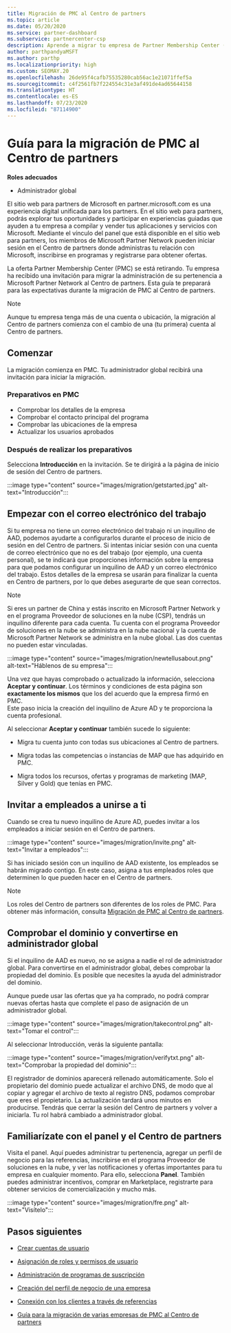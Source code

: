 ```yaml
---
title: Migración de PMC al Centro de partners
ms.topic: article
ms.date: 05/20/2020
ms.service: partner-dashboard
ms.subservice: partnercenter-csp
description: Aprende a migrar tu empresa de Partner Membership Center (PMC) al Centro de partners.
author: parthpandyaMSFT
ms.author: parthp
ms.localizationpriority: high
ms.custom: SEOMAY.20
ms.openlocfilehash: 26de95f4cafb75535280cab56ac1e21071ffef5a
ms.sourcegitcommit: c4f2561fb7f224554c31e3af491de4ad65644158
ms.translationtype: HT
ms.contentlocale: es-ES
ms.lasthandoff: 07/23/2020
ms.locfileid: "87114900"
---
```

# <a name="guide-to-migrating-from-pmc-to-partner-center"></a>Guía para la migración de PMC al Centro de partners

**Roles adecuados**

- Administrador global

El sitio web para partners de Microsoft en partner.microsoft.com es una experiencia digital unificada para los partners. En el sitio web para partners, podrás explorar tus oportunidades y participar en experiencias guiadas que ayuden a tu empresa a compilar y vender tus aplicaciones y servicios con Microsoft. Mediante el vínculo del panel que está disponible en el sitio web para partners, los miembros de Microsoft Partner Network pueden iniciar sesión en el Centro de partners donde administras tu relación con Microsoft, inscribirse en programas y registrarse para obtener ofertas.

La oferta Partner Membership Center (PMC) se está retirando. Tu empresa ha recibido una invitación para migrar la administración de su pertenencia a Microsoft Partner Network al Centro de partners. Esta guía te preparará para las expectativas durante la migración de PMC al Centro de partners.

>[!NOTE]
>Aunque tu empresa tenga más de una cuenta o ubicación, la migración al Centro de partners comienza con el cambio de una (tu primera) cuenta al Centro de partners.

## <a name="get-started"></a>Comenzar

La migración comienza en PMC. Tu administrador global recibirá una invitación para iniciar la migración.

### <a name="prepare-in-pmc"></a>Preparativos en PMC

- Comprobar los detalles de la empresa
- Comprobar el contacto principal del programa
- Comprobar las ubicaciones de la empresa
- Actualizar los usuarios aprobados

### <a name="when-youre-ready"></a>Después de realizar los preparativos

Selecciona **Introducción** en la invitación. Se te dirigirá a la página de inicio de sesión del Centro de partners.

:::image type="content" source="images/migration/getstarted.jpg" alt-text="Introducción":::

## <a name="start-with-your-work-email"></a>Empezar con el correo electrónico del trabajo

Si tu empresa no tiene un correo electrónico del trabajo ni un inquilino de AAD, podemos ayudarte a configurarlos durante el proceso de inicio de sesión en del Centro de partners. Si intentas iniciar sesión con una cuenta de correo electrónico que no es del trabajo (por ejemplo, una cuenta personal), se te indicará que proporciones información sobre la empresa para que podamos configurar un inquilino de AAD y un correo electrónico del trabajo. Estos detalles de la empresa se usarán para finalizar la cuenta en Centro de partners, por lo que debes asegurarte de que sean correctos.

>[!NOTE]
>Si eres un partner de China y estás inscrito en Microsoft Partner Network y en el programa Proveedor de soluciones en la nube (CSP), tendrás un inquilino diferente para cada cuenta. Tu cuenta con el programa Proveedor de soluciones en la nube se administra en la nube nacional y la cuenta de Microsoft Partner Network se administra en la nube global. Las dos cuentas no pueden estar vinculadas.

:::image type="content" source="images/migration/newtellusabout.png" alt-text="Háblenos de su empresa":::

Una vez que hayas comprobado o actualizado la información, selecciona **Aceptar y continuar**.
Los términos y condiciones de esta página son **exactamente los mismos** que los del acuerdo que la empresa firmó en PMC.  
Este paso inicia la creación del inquilino de Azure AD y te proporciona la cuenta profesional.

Al seleccionar **Aceptar y continuar** también sucede lo siguiente:

- Migra tu cuenta junto con todas sus ubicaciones al Centro de partners.

- Migra todas las competencias o instancias de MAP que has adquirido en PMC.

- Migra todos los recursos, ofertas y programas de marketing (MAP, Silver y Gold) que tenías en PMC.

## <a name="invite-employees-to-join-you"></a>Invitar a empleados a unirse a ti

Cuando se crea tu nuevo inquilino de Azure AD, puedes invitar a los empleados a iniciar sesión en el Centro de partners.

:::image type="content" source="images/migration/invite.png" alt-text="Invitar a empleados":::

Si has iniciado sesión con un inquilino de AAD existente, los empleados se habrán migrado contigo. En este caso, asigna a tus empleados roles que determinen lo que pueden hacer en el Centro de partners. 

>[!NOTE] 
>Los roles del Centro de partners son diferentes de los roles de PMC. Para obtener más información, consulta [Migración de PMC al Centro de partners](move-pmc-pc-map.md).

## <a name="verify-your-domain-and-become-a-global-admin"></a>Comprobar el dominio y convertirse en administrador global  

Si el inquilino de AAD es nuevo, no se asigna a nadie el rol de administrador global. Para convertirse en el administrador global, debes comprobar la propiedad del dominio. Es posible que necesites la ayuda del administrador del dominio.

Aunque puede usar las ofertas que ya ha comprado, no podrá comprar nuevas ofertas hasta que complete el paso de asignación de un administrador global.

:::image type="content" source="images/migration/takecontrol.png" alt-text="Tomar el control":::

Al seleccionar Introducción, verás la siguiente pantalla:

:::image type="content" source="images/migration/verifytxt.png" alt-text="Comprobar la propiedad del dominio":::

El registrador de dominios aparecerá rellenado automáticamente. Solo el propietario del dominio puede actualizar el archivo DNS, de modo que al copiar y agregar el archivo de texto al registro DNS, podamos comprobar que eres el propietario. La actualización tardará unos minutos en producirse. Tendrás que cerrar la sesión del Centro de partners y volver a iniciarla. Tu rol habrá cambiado a administrador global.

## <a name="get-acquainted-with-your-dashboard-and-partner-center"></a>Familiarízate con el panel y el Centro de partners

Visita el panel. Aquí puedes administrar tu pertenencia, agregar un perfil de negocio para las referencias, inscribirse en el programa Proveedor de soluciones en la nube, y ver las notificaciones y ofertas importantes para tu empresa en cualquier momento. Para ello, selecciona **Panel**. También puedes administrar incentivos, comprar en Marketplace, registrarte para obtener servicios de comercialización y mucho más.  

:::image type="content" source="images/migration/fre.png" alt-text="Visítelo":::

## <a name="next-steps"></a>Pasos siguientes

- [Crear cuentas de usuario](create-user-accounts-and-set-permissions.md)

- [Asignación de roles y permisos de usuario](permissions-overview.md)

- [Administración de programas de suscripción](renew-mpn-offers.md)

- [Creación del perfil de negocio de una empresa](create-a-marketing-profile.md)

- [Conexión con los clientes a través de referencias](responding-to-referrals.md)

- [Guía para la migración de varias empresas de PMC al Centro de partners](move-multiple-companies.md)
